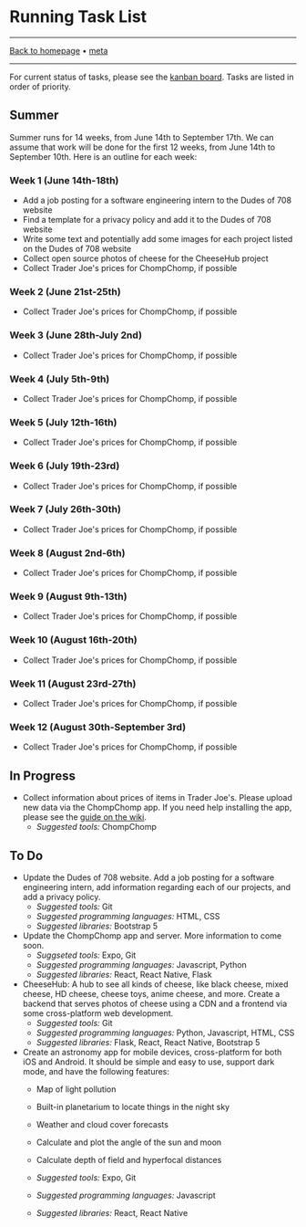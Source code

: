# Running Task List

-----

[Back to homepage](../..) • [meta](..)

-----

For current status of tasks, please see the [kanban board](https://github.com/orgs/dudesof708/projects/3). Tasks are listed in order of priority.

## Summer

Summer runs for 14 weeks, from June 14th to September 17th. We can assume that work will be done for the first 12 weeks, from June 14th to September 10th. Here is an outline for each week:

### Week 1 (June 14th-18th)

* Add a job posting for a software engineering intern to the Dudes of 708 website
* Find a template for a privacy policy and add it to the Dudes of 708 website
* Write some text and potentially add some images for each project listed on the Dudes of 708 website
* Collect open source photos of cheese for the CheeseHub project
* Collect Trader Joe's prices for ChompChomp, if possible

### Week 2 (June 21st-25th)

* Collect Trader Joe's prices for ChompChomp, if possible

### Week 3 (June 28th-July 2nd)

* Collect Trader Joe's prices for ChompChomp, if possible

### Week 4 (July 5th-9th)

* Collect Trader Joe's prices for ChompChomp, if possible

### Week 5 (July 12th-16th)

* Collect Trader Joe's prices for ChompChomp, if possible

### Week 6 (July 19th-23rd)

* Collect Trader Joe's prices for ChompChomp, if possible

### Week 7 (July 26th-30th)

* Collect Trader Joe's prices for ChompChomp, if possible

### Week 8 (August 2nd-6th)

* Collect Trader Joe's prices for ChompChomp, if possible

### Week 9 (August 9th-13th)

* Collect Trader Joe's prices for ChompChomp, if possible

### Week 10 (August 16th-20th)

* Collect Trader Joe's prices for ChompChomp, if possible

### Week 11 (August 23rd-27th)

* Collect Trader Joe's prices for ChompChomp, if possible

### Week 12 (August 30th-September 3rd)

* Collect Trader Joe's prices for ChompChomp, if possible

## In Progress

* Collect information about prices of items in Trader Joe's. Please upload new data via the ChompChomp app. If you need help installing the app, please see the [guide on the wiki](../../software/chompchomp/).
  * *Suggested tools:* ChompChomp

## To Do

* Update the Dudes of 708 website. Add a job posting for a software engineering intern, add information regarding each of our projects, and add a privacy policy.
  * *Suggested tools:* Git
  * *Suggested programming languages:* HTML, CSS
  * *Suggested libraries:* Bootstrap 5
* Update the ChompChomp app and server. More information to come soon.
  * *Suggseted tools:* Expo, Git
  * *Suggested programming languages:* Javascript, Python
  * *Suggested libraries:* React, React Native, Flask
* CheeseHub: A hub to see all kinds of cheese, like black cheese, mixed cheese, HD cheese, cheese toys, anime cheese, and more. Create a backend that serves photos of cheese using a CDN and a frontend via some cross-platform web development.
  * *Suggested tools:* Git
  * *Suggested programming languages:* Python, Javascript, HTML, CSS
  * *Suggested libraries:* Flask, React, React Native, Bootstrap 5
* Create an astronomy app for mobile devices, cross-platform for both iOS and Android. It should be simple and easy to use, support dark mode, and have the following features:
  * Map of light pollution
  * Built-in planetarium to locate things in the night sky
  * Weather and cloud cover forecasts
  * Calculate and plot the angle of the sun and moon
  * Calculate depth of field and hyperfocal distances

  * *Suggested tools:* Expo, Git
  * *Suggested programming languages:* Javascript
  * *Suggested libraries:* React, React Native
